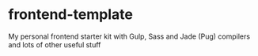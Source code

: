 # frontend-template
My personal frontend starter kit with Gulp, Sass and Jade (Pug) compilers and lots of other useful stuff
